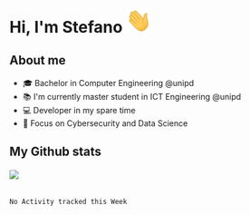 # Hi, I'm Stefano <img src="https://raw.githubusercontent.com/stefanoleggio/stefanoleggio/images/wave.gif" width="45px">
## About me
- 🎓 Bachelor in Computer Engineering @unipd
- 📚 I'm currently master student in ICT Engineering @unipd
- 💻 Developer in my spare time
- 🎯 Focus on Cybersecurity and Data Science

## My Github stats

<a href="https://github.com/anuraghazra/github-readme-stats" >
  <img align="center" src="https://github-readme-stats.vercel.app/api/top-langs/?username=stefanoleggio&langs_count=10&hide=html,blade&layout=compact&count_private=true&theme=swift" />
</a>
</br>
</br>

<!--START_SECTION:waka-->
```text
No Activity tracked this Week
```
<!--END_SECTION:waka-->

